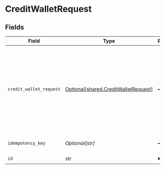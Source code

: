# CreditWalletRequest


## Fields

| Field                                                                                       | Type                                                                                        | Required                                                                                    | Description                                                                                 | Example                                                                                     |
| ------------------------------------------------------------------------------------------- | ------------------------------------------------------------------------------------------- | ------------------------------------------------------------------------------------------- | ------------------------------------------------------------------------------------------- | ------------------------------------------------------------------------------------------- |
| `credit_wallet_request`                                                                     | [Optional[shared.CreditWalletRequest]](../../models/shared/creditwalletrequest.md)          | :heavy_minus_sign:                                                                          | N/A                                                                                         | {<br/>"amount": {<br/>"asset": "USD/2",<br/>"amount": 100<br/>},<br/>"metadata": {<br/>"key": ""<br/>},<br/>"sources": []<br/>} |
| `idempotency_key`                                                                           | *Optional[str]*                                                                             | :heavy_minus_sign:                                                                          | Use an idempotency key                                                                      |                                                                                             |
| `id`                                                                                        | *str*                                                                                       | :heavy_check_mark:                                                                          | N/A                                                                                         |                                                                                             |